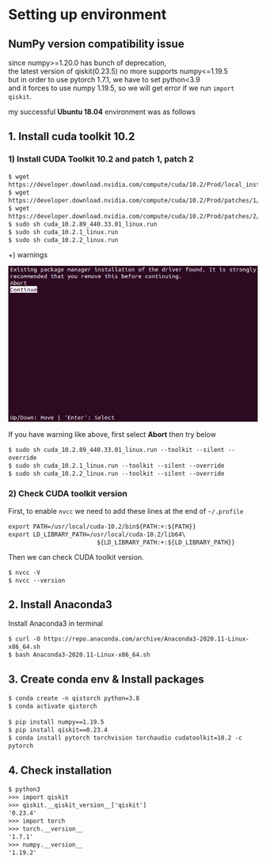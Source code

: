 # Setting up environment
## NumPy version compatibility issue
since numpy>=1.20.0 has bunch of deprecation,<br>
the latest version of qiskit(0.23.5) no more supports numpy<=1.19.5<br>
but in order to use pytorch 1.7.1, we have to set python<3.9<br>
and it forces to use numpy 1.19.5, so we will get error if we run `import qiskit`.

my successful **Ubuntu 18.04** environment was as follows

## 1. Install cuda toolkit 10.2
### 1) Install CUDA Toolkit 10.2 and patch 1, patch 2
```
$ wget https://developer.download.nvidia.com/compute/cuda/10.2/Prod/local_installers/cuda_10.2.89_440.33.01_linux.run
$ wget https://developer.download.nvidia.com/compute/cuda/10.2/Prod/patches/1/cuda_10.2.1_linux.run
$ wget https://developer.download.nvidia.com/compute/cuda/10.2/Prod/patches/2/cuda_10.2.2_linux.run
$ sudo sh cuda_10.2.89_440.33.01_linux.run
$ sudo sh cuda_10.2.1_linux.run
$ sudo sh cuda_10.2.2_linux.run
```

+) warnings

![](../images/cudatoolkit-warning.png)

If you have warning like above, first select **Abort** then try below
```
$ sudo sh cuda_10.2.89_440.33.01_linux.run --toolkit --silent --override
$ sudo sh cuda_10.2.1_linux.run --toolkit --silent --override
$ sudo sh cuda_10.2.2_linux.run --toolkit --silent --override
```

### 2) Check CUDA toolkit version
First, to enable `nvcc` we need to add these lines at the end of `~/.profile`
```
export PATH=/usr/local/cuda-10.2/bin${PATH:+:${PATH}}
export LD_LIBRARY_PATH=/usr/local/cuda-10.2/lib64\
                         ${LD_LIBRARY_PATH:+:${LD_LIBRARY_PATH}}
```
Then we can check CUDA toolkit version.
```
$ nvcc -V
$ nvcc --version
```


## 2. Install Anaconda3
Install Anaconda3 in terminal
```
$ curl -O https://repo.anaconda.com/archive/Anaconda3-2020.11-Linux-x86_64.sh
$ bash Anaconda3-2020.11-Linux-x86_64.sh
```

## 3. Create conda env & Install packages
```
$ conda create -n qistorch python=3.8
$ conda activate qistorch

$ pip install numpy==1.19.5
$ pip install qiskit==0.23.4
$ conda install pytorch torchvision torchaudio cudatoolkit=10.2 -c pytorch
```

## 4. Check installation
```
$ python3
>>> import qiskit
>>> qiskit.__qiskit_version__['qiskit']
'0.23.4'
>>> import torch
>>> torch.__version__
'1.7.1'
>>> numpy.__version__
'1.19.2'
```

